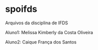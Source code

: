 # spoifds
Arquivos da disciplina de IFDS

Aluno1: Melissa Kimberly da Costa Oliveira

Aluno2: Caique França dos Santos
